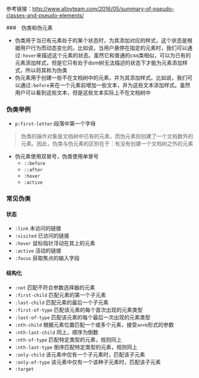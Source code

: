 参考链接：http://www.alloyteam.com/2016/05/summary-of-pseudo-classes-and-pseudo-elements/

###　伪类和伪元素
+ 伪类用于当已有元素处于的某个状态时，为其添加对应的样式，这个状态是根据用户行为而动态变化的。比如说，当用户悬停在指定的元素时，我们可以通过```:hover```来描述这个元素的状态。虽然它和普通的css类相似，可以为已有的元素添加样式，但是它只有处于dom树无法描述的状态下才能为元素添加样式，所以将其称为伪类
+  伪元素用于创建一些不在文档树中的元素，并为其添加样式。比如说，我们可以通过```:before```来在一个元素前增加一些文本，并为这些文本添加样式。虽然用户可以看到这些文本，但是这些文本实际上不在文档树中

### 伪类举例
+ ```p:first-letter```:段落中第一个字母

> 伪类的操作对象是文档树中已有的元素，而伪元素则创建了一个文档数外的元素。因此，伪类与伪元素的区别在于：有没有创建一个文档树之外的元素

+ 伪元素使用双冒号，伪类使用单冒号
  + ```::before```
  + ```::after```
  + ```:hover```
  + ```:active```

### 常见伪类
#### 状态
+ ```:link``` 未访问的链接
+ ```:visited``` 已访问的链接
+ ```:hover``` 鼠标指针浮动在其上的元素
+ ```:active``` 活动的链接
+ ```:focus``` 获取焦点的输入字段

#### 结构化
+ ```:not``` 匹配不符合参数选择器的元素
+ ```:first-child``` 匹配元素的第一个子元素
+ ```:last-child```  匹配元素的最后一个子元素
+ ```:first-of-type``` 匹配该元素的每个首次出现的元素类型
+ ```:last-of-type``` 匹配该元素的每个最后一次出现的元素类型
+ ```:nth-child``` 根据元素位置匹配一个或多个元素，接受```an+b```形式的参数
+ ```:nth-last-child``` 同上，顺序为倒数
+ ```:nth-of-type``` 匹配特定类型的元素，规则同上
+ ```:nth-last-type``` 倒序匹配特定类型的元素，规则同上
+ ```:only-child``` 该元素中仅有一个子元素时，匹配该子元素
+ ```:only-of-type``` 该元素中仅有一个该种子元素时，匹配该子元素
+ ```:target```
